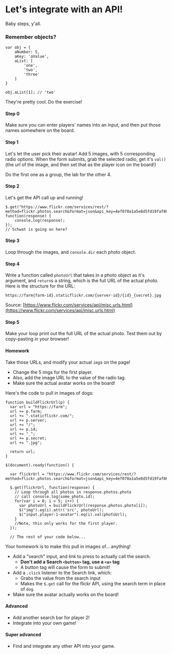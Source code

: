 # Let's integrate with an API!

Baby steps, y'all.

### Remember objects?

	var obj = {
		aNumber: 5,
		aKey: 'aValue',
		aList: [
			'one',
			'two',
			'three'
		]
	}
	
	obj.aList[1]; // 'two'

They're pretty cool. Do the exercise!

#### Step 0
Make sure you can enter players' names into an input, and then put those names somewhere on the board.

#### Step 1
Let's let the user pick their avatar! Add 5 images, with 5 corresponding radio options. When the form submits, grab the selected radio, get it's `val()` (the url of the image, and then set that as the player icon on the board!)

Do the first one as a group, the lab for the other 4.

#### Step 2
Let's get the API call up and running! 

	$.get("https://www.flickr.com/services/rest/?method=flickr.photos.search&format=json&api_key=4ef070a1a5e8d5fd19faf868213c8bd0&nojsoncallback=1&text=dog", function(response) { 
        console.log(response);
    });
    // Schwat is going on here?

#### Step 3
Loop through the images, and `console.dir` each photo object.

#### Step 4
Write a function called `photoUrl` that takes in a photo object as it's argument, and `return`s a string, which is the full URL of the actual photo. Here is the structure for the URL:

	https://farm{farm-id}.staticflickr.com/{server-id}/{id}_{secret}.jpg

Source: [https://www.flickr.com/services/api/misc.urls.html](https://www.flickr.com/services/api/misc.urls.html)

#### Step 5
Make your loop print out the full URL of the actual photo. Test them out by copy-pasting in your browser!

#### Homework
Take those URLs, and modify your actual `img`s on the page!

- Change the 5 imgs for the first player.
- Also, add the image URL to the value of the radio tag.
- Make sure the actual avatar works on the board!

Here's the code to pull in images of dogs:

    function buildFlickrUrl(p) {
      var url = "https://farm";
      url += p.farm;
      url += ".staticflickr.com/";
      url += p.server;
      url += "/";
      url += p.id;
      url += "_";
      url += p.secret;
      url += ".jpg";

      return url;
    }
    
    $(document).ready(function() {

      var flickrUrl = "https://www.flickr.com/services/rest/?method=flickr.photos.search&format=json&api_key=4ef070a1a5e8d5fd19faf868213c8bd0&nojsoncallback=1&text=dog";
      
      $.get(flickrUrl, function(response) { 
        // Loop through all photos in response.photos.photo
        // call console.log(some_photo.id);
        for(var i = 0; i < 5; i++) {
          var photoUrl = buildFlickrUrl(response.photos.photo[i]);
          $("img").eq(i).attr('src', photoUrl);
          $("input.player-1-avatar").eq(i).val(photoUrl);
        }
        //Note, this only works for the first player.
	  });
    
   	  // The rest of your code below...

Your homework is to make this pull in images of... anything!

- Add a "search" input, and link to press to actually call the search.
	- **Don't add a Search `<button>` tag, use a `<a>` tag**
	- A button tag will cause the form to submit!
- Add a `.click` listener to the Search link, which:
	- Grabs the value from the search input
	- Makes the `$.get` call for the flickr API, using the search term in place of `dog`.
- Make sure the avatar actually works on the board!

#### Advanced

- Add another search bar for player 2!
- Integrate into your own game!

#### Super advanced

- Find and integrate any other API into your game.

